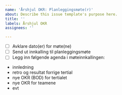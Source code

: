 ```yaml
---
name: 'Årshjul OKR: Planleggingsmøte(r)'
about: Describe this issue template's purpose here.
title: ''
labels: Årshjul OKR
assignees: ''

---
```


- [ ] Avklare dato(er) for møte(ne)
- [ ] Send ut innkalling til planleggingsmøte
- [ ] Legg inn følgende agenda i møteinnkallingen:
- innledning
- retro og resultat forrige tertial
- nye OKR (BOD) for tertialet
- nye OKR for teamene
- evt
